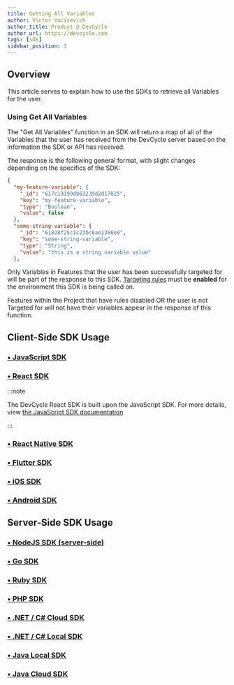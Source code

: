 ```yaml
---
title: Getting All Variables
author: Victor Vucicevich
author_title: Product @ DevCycle
author_url: https://devcycle.com
tags: [sdk]
sidebar_position: 3
---
```


## Overview

This article serves to explain how to use the SDKs to retrieve all Variables for the user. 

### Using Get All Variables

The "Get All Variables" function in an SDK will return a map of all of the Variables that the user has received from the DevCycle server based on the information the SDK or API has received. 

The response is the following general format, with slight changes depending on the specifics of the SDK:

```json
{
  "my-feature-variable": {
    "_id": "617c19199db63239d2d17025",
    "key": "my-feature-variable",
    "type": "Boolean",
    "value": false
  },
  "some-string-variable": {
    "_id": "61828f25c1c23bc6ae1366e9",
    "key": "some-string-variable",
    "type": "String",
    "value": "this is a string variable value"
  },
```

Only Variables in Features that the user has been successfully targeted for will be part of the response to this SDK. [Targeting rules](/docs/home/feature-management/features-and-variables/targeting-users) must be **enabled** for the environment this SDK is being called on.  

Features within the Project that have rules disabled OR the user is not Targeted for will not have their variables appear in the response of this function. 

## Client-Side SDK Usage

### [• JavaScript SDK](/docs/sdk/client-side-sdks/javascript#get-all-variables)

### [• React SDK](/docs/sdk/client-side-sdks/react#getting-all-features--variables)

:::note

The DevCycle React SDK is built upon the JavaScript SDK. For more details, view [the JavaScript SDK documentation](/docs/sdk/client-side-sdks/javascript#get-all-variables)

:::

### [• React Native SDK](/docs/sdk/client-side-sdks/react-native#getting-all-features--variables)

### [• Flutter SDK](/docs/sdk/client-side-sdks/flutter#getting-all-features--variables)

### [• iOS SDK](/docs/sdk/client-side-sdks/ios#get-all-features#get-all-variables)

### [• Android SDK](/docs/sdk/client-side-sdks/android#get-all-variables)

## Server-Side SDK Usage

### [• NodeJS SDK (server-side)](/docs/sdk/server-side-sdks/node#getting-all-variables)

### [• Go SDK](/docs/sdk/server-side-sdks/go#getting-all-variables)

### [• Ruby SDK](/docs/sdk/server-side-sdks/ruby#getting-all-variables)

### [• PHP SDK](/docs/sdk/server-side-sdks/php#getting-all-variables)

### [• .NET / C# Cloud SDK](/docs/sdk/server-side-sdks/dotnet-cloud#getting-all-variables)

### [• .NET / C# Local SDK](/docs/sdk/server-side-sdks/dotnet-local#getting-all-variables)

### [• Java Local SDK](/docs/sdk/server-side-sdks/java-local#getting-all-variables)

### [• Java Cloud SDK](/docs/sdk/server-side-sdks/java-cloud#getting-all-variables)
